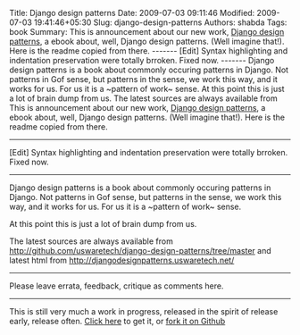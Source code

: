 Title: Django design patterns
Date: 2009-07-03 09:11:46
Modified: 2009-07-03 19:41:46+05:30
Slug: django-design-patterns
Authors: shabda
Tags: book
Summary: This is announcement about our new work, [Django design patterns](http://djangodesignpatterns.uswaretech.net/), a ebook about, well, Django design patterns. (Well imagine that!). Here is the readme copied from there. ------- [Edit] Syntax highlighting and indentation preservation were totally brroken. Fixed now. ------- Django design patterns is a book about commonly occuring patterns in Django. Not patterns in Gof sense, but patterns in the sense, we work this way, and it works for us. For us it is a ~pattern of work~ sense. At this point this is just a lot of brain dump from us. The latest sources are always available from
This is announcement about our new work, [Django design patterns](http://djangodesignpatterns.uswaretech.net/), a ebook about, well, Django design patterns. (Well imagine that!). Here is the readme copied from there.

-------
[Edit] Syntax highlighting and indentation preservation were totally brroken. Fixed now.

-------

Django design patterns is a book about commonly occuring patterns in Django. Not
patterns in Gof sense, but patterns in the sense, we work this way, and it works
for us. For us it is a ~pattern of work~ sense.

At this point this is just a lot of brain dump from us.

The latest sources are always available from
http://github.com/uswaretech/django-design-patterns/tree/master
and latest html from http://djangodesignpatterns.uswaretech.net/

-------

Please leave errata, feedback, critique as comments here.

-----------
This is still very much a work in progress, released in the spirit of release early, release often. [Click here](http://djangodesignpatterns.uswaretech.net/) to get it, or [fork it on Github](http://github.com/uswaretech/django-design-patterns/tree/master)



